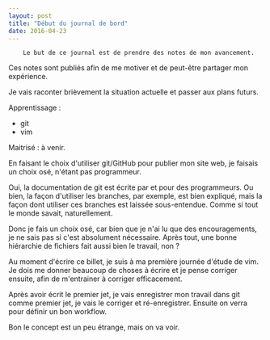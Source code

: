 ```yaml
---
layout: post
title: "Début du journal de bord"
date: 2016-04-23
---
```


        Le but de ce journal est de prendre des notes de mon avancement. 
Ces notes sont publiés afin de me motiver et de peut-être partager mon expérience.

Je vais raconter brièvement la situation actuelle et passer aux plans futurs.

Apprentissage :

* git
* vim

Maitrisé : à venir.  

En faisant le choix d'utiliser git/GitHub pour publier mon site web,
je faisais un choix osé, n'étant pas programmeur.

Oui, la documentation de git est écrite par et pour des programmeurs.
Ou bien, la façon d'utiliser les branches, par exemple, est bien expliqué,
mais la façon dont utiliser ces branches est laissée
sous-entendue. Comme si tout le monde savait, naturellement.  

Donc je fais un choix osé, car bien que je n'ai lu que des
encouragements, je ne sais pas si c'est absolument nécessaire.
Après tout, une bonne hiérarchie de fichiers fait aussi bien le
travail, non ? 

Au moment d'écrire ce billet, je suis à ma première journée
d'étude de vim. Je dois me donner beaucoup de choses à écrire et
je pense corriger ensuite, afin de m'entrainer à corriger
efficacement.

Après avoir écrit le premier jet, je vais enregistrer mon travail
dans git comme premier jet, je vais le corriger et ré-enregistrer.
Ensuite on verra pour définir un bon workflow.

Bon le concept est un peu étrange, mais on va voir. 
